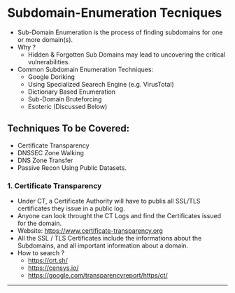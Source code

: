 # Subdomain-Enumeration Tecniques
- Sub-Domain Enumeration is the process of finding subdomains for one or more domain(s).
- Why ?
	- Hidden & Forgotten Sub Domains may lead to uncovering the critical vulnerabilities.
- Common Subdomain Enumeration Techniques:
	- Google Doriking
	- Using Specialized Searech Engine (e.g. VirusTotal)
	- Dictionary Based Enumeration
	- Sub-Domain Bruteforcing
	- Esoteric (Discussed Below)
		
## Techniques To be Covered:
- Certificate Transparency
- DNSSEC Zone Walking
- DNS Zone Transfer
- Passive Recon Using Public Datasets.

### 1. Certificate Transparency
- Under CT, a Certificate Authority will have to publis all SSL/TLS certificates they issue in a public log.
- Anyone can look throught the CT Logs and find the Certificates issued for the domain.
- Website: https://www.certificate-transparency.org
- All the SSL / TLS Certificates include the informations about the Subdomains, and all important information about a domain.
- How to search ?
	- https://crt.sh/
	- https://censys.io/
	- https://google.com/transparencyreport/https/ct/
	
---
